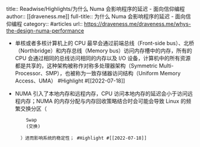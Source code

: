 title:: Readwise/Highlights/为什么 Numa 会影响程序的延迟 - 面向信仰编程
author:: [[draveness.me]]
full-title:: 为什么 Numa 会影响程序的延迟 - 面向信仰编程
category:: #articles
url:: https://draveness.me/draveness.me/whys-the-design-numa-performance
- 单核或者多核计算机上的 CPU 最早会通过前端总线（Front-side bus）、北桥（Northbridge）和内存总线（Memory bus）访问内存槽中的内存，所有的 CPU 会通过相同的总线访问相同的内存以及 I/O 设备，计算机中的所有资源都是共享的，这种架构被称作对称多处理器架构（Symmetric Multi-Processor、SMP），也被称为一致存储器访问结构（Uniform Memory Access、UMA） #Highlight #[[2022-07-18]]
- NUMA 引入了本地内存和远程内存，CPU 访问本地内存的延迟会小于访问远程内存；NUMA 的内存分配与内存回收策略结合时会可能会导致 Linux 的频繁交换分区（
        
          Swap
          (交换)
        
        ）进而影响系统的稳定性； #Highlight #[[2022-07-18]]
